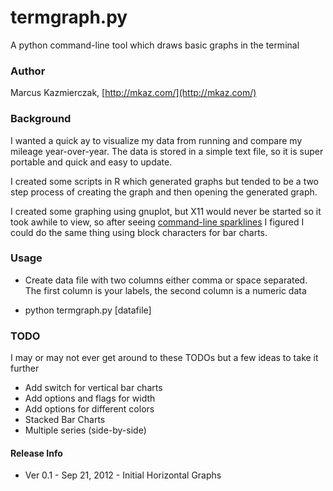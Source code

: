 termgraph.py
=============

A python command-line tool which draws basic graphs in the terminal


### Author 
Marcus Kazmierczak, [http://mkaz.com/](http://mkaz.com/)

### Background

I wanted a quick ay to visualize my data from running and compare my 
mileage year-over-year. The data is stored in a simple text file, so 
it is super portable and quick and easy to update. 

I created some scripts in R which generated graphs but tended to be 
a two step process of creating the graph and then opening the 
generated graph. 

I created some graphing using gnuplot, but X11 would never be started
so it took awhile to view, so after seeing [command-line sparklines](https://github.com/holman/spark)
I figured I could do the same thing using block characters for bar charts.


### Usage

* Create data file with two columns either comma or space separated.
  The first column is your labels, the second column is a numeric data

* python termgraph.py [datafile]


### TODO
I may or may not ever get around to these TODOs but a few ideas to take it further

* Add switch for vertical bar charts
* Add options and flags for width
* Add options for different colors
* Stacked Bar Charts
* Multiple series (side-by-side)


#### Release Info

* Ver 0.1 - Sep 21, 2012 - Initial Horizontal Graphs


